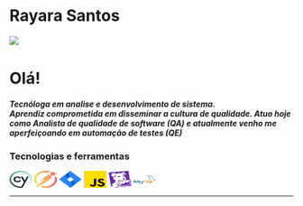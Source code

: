 <h1>Rayara Santos</h1> 
 <div> 
   <a href="https://www.linkedin.com/in/rayara-santos" target="_blank"><img src="https://img.shields.io/badge/-LinkedIn-%230077B5?style=for-the-badge&logo=linkedin&logoColor=white" target="_blank"></a> 
</div>

<h1>Olá!</h1> 
<h5>Tecnóloga em analise e desenvolvimento de sistema. <br>
Aprendiz comprometida em disseminar a cultura de qualidade. Atuo hoje como Analista de qualidade de software (QA) e atualmente venho me aperfeiçoando em automação de testes (QE) </h5> 

<h3>Tecnologias e ferramentas</h3>
<div style="display: inline_block">
<img align="center" alt="-Csharp" height="30" width="40" src="img/cypress.png"/>
<img align="center" alt="-Csharp" height="30" width="40" src="img/postman.png"/>
<img align="center" alt="-Csharp" height="30" width="40" src="img/jira.png"/>
<img align="center" alt="-Csharp" height="30" width="40" src="img/js.png"/>
<img align="center" alt="-Csharp" height="30" width="40" src="img/datadog.png"/>
<img align="center" alt="-Csharp" height="30" width="40" src="img/mysql.png"/>
</div>
 <hr>
 
 

